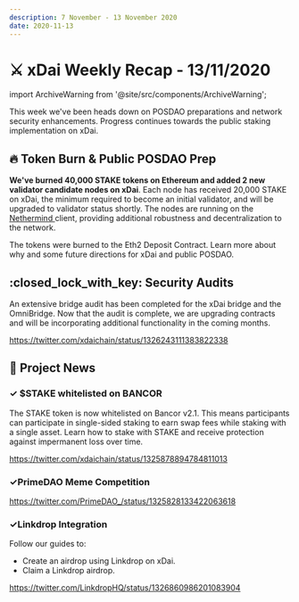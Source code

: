 ```yaml
---
description: 7 November - 13 November 2020
date: 2020-11-13
---
```


# ⚔️ xDai Weekly Recap - 13/11/2020

import ArchiveWarning from '@site/src/components/ArchiveWarning';

<ArchiveWarning />

This week we've been heads down on POSDAO preparations and network security enhancements. Progress continues towards the public staking implementation on xDai.

## :fire: Token Burn & Public POSDAO Prep

**We've burned 40,000 STAKE tokens on Ethereum and added 2 new validator candidate nodes on xDai**. Each node has received 20,000 STAKE on xDai, the minimum required to become an initial validator, and will be upgraded to validator status shortly. The nodes are running on the [Nethermind ](https://www.nethermind.io/)client, providing additional robustness and decentralization to the network.

The tokens were burned to the Eth2 Deposit Contract. Learn more about why and some future directions for xDai and public POSDAO.

## :closed\_lock\_with\_key: Security Audits

An extensive bridge audit has been completed for the xDai bridge and the OmniBridge. Now that the audit is complete, we are upgrading contracts and will be incorporating additional functionality in the coming months.

https://twitter.com/xdaichain/status/1326243111383822338

## :butterfly: Project News

### ✓ $STAKE whitelisted on BANCOR

The STAKE token is now whitelisted on Bancor v2.1. This means participants can participate in single-sided staking to earn swap fees while staking with a single asset. Learn how to stake with STAKE and receive protection against impermanent loss over time.

https://twitter.com/xdaichain/status/1325878894784811013

### ✓PrimeDAO Meme Competition

https://twitter.com/PrimeDAO_/status/1325828133422063618

### ✓Linkdrop Integration

Follow our guides to:

* Create an airdrop using Linkdrop on xDai.
* Claim a Linkdrop airdrop.

https://twitter.com/LinkdropHQ/status/1326860986201083904



